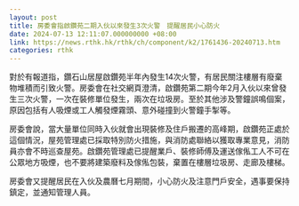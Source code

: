 ```yaml
---
layout: post
title: 房委會指啟鑽苑二期入伙以來發生3次火警　提醒居民小心防火
date: 2024-07-13 12:11:07.000000000 +08:00
link: https://news.rthk.hk/rthk/ch/component/k2/1761436-20240713.htm
categories: rthk
---
```


對於有報道指，鑽石山居屋啟鑽苑半年內發生14次火警，有居民關注樓層有廢棄物堆積而引致火警。房委會在社交網頁澄清，啟鑽苑第二期今年2月入伙以來曾發生三次火警，一次在裝修單位發生，兩次在垃圾房。至於其他涉及警鐘誤鳴個案，原因包括有人吸煙或工人觸發煙霧頭、意外碰撞到火警鐘手掣等。

房委會說，當大量單位同時入伙就會出現裝修及住戶搬遷的高峰期，啟鑽苑正處於這個情況，屋苑管理處已採取特別防火措施，與消防處聯絡以獲取專業意見，消防員亦會不時巡查屋苑。啟鑽苑管理處已提醒業戶、裝修師傅及運送傢俬工人不可在公眾地方吸煙，也不要將建築廢料及傢俬包裝，棄置在樓層垃圾房、走廊及樓梯。

房委會又提醒居民在入伙及農曆七月期間，小心防火及注意門戶安全，遇事要保持鎮定，並通知管理人員。
